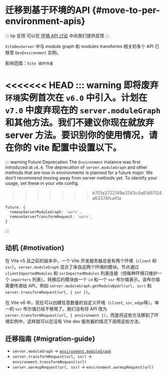 # 迁移到基于环境的API {#move-to-per-environment-apis}

::: tip 反馈
可以在 [环境 API 讨论](https://github.com/vitejs/vite/discussions/16358) 中向我们提供反馈
:::

`ViteDevServer` 中与 module graph 和 modules transforms 相关的多个 API 已移至 `DevEnvironment` 实例。

影响范围：`Vite 插件作者`

<<<<<<< HEAD
::: warning 即将废弃
`环境`实例首次在 `v6.0` 中引入。计划在 `v7.0` 中废弃现在的 `server.moduleGraph` 和其他方法。我们不建议你现在就放弃 server 方法。要识别你的使用情况，请在你的 vite 配置中设置以下。
=======
::: warning Future Deprecation
The `Environment` instance was first introduced at `v6.0`. The deprecation of `server.moduleGraph` and other methods that are now in environments is planned for a future major. We don't recommend moving away from server methods yet. To identify your usage, set these in your vite config.
>>>>>>> b701a3722149e37d3c4a61d61124a63374fcaf0a

```ts
future: {
  removeServerModuleGraph: 'warn',
  removeServerTransformRequest: 'warn',
}
```

:::

## 动机 {#motivation}

在 Vite v5 及之前的版本中，一个 Vite 开发服务器总是有两个环境（`client` 和 `ssr`）。`server.moduleGraph` 混合了来自这两个环境的模块。节点通过 `clientImportedModules` 和 `ssrImportedModules` 列表连接（但每种环境只维护一个 `importers` 列表）。转换后的模块由一个 `id` 和一个 `ssr` 布尔值表示。该布尔值需要传递给 API，例如 `server.moduleGraph.getModuleByUrl(url, ssr)` 和 `server.transformRequest(url, { ssr })`。

在 Vite v6 中，现在可以创建任意数量的自定义环境（`client`, `ssr`, `edge`等）。单一的 `ssr` 布尔值已经不够用了。我们没有将 API 改为 `server.transformRequest(url, { environment })`，而是将这些方法移到了环境实例中，这样就可以在没有 Vite dev 服务器的情况下调用这些方法。

## 迁移指南 {#migration-guide}

- `server.moduleGraph` -> [`environment.moduleGraph`](/guide/api-environment#separate-module-graphs)
- `server.transformRequest(url, ssr)` -> `environment.transformRequest(url)`
- `server.warmupRequest(url, ssr)` -> `environment.warmupRequest(url)`
